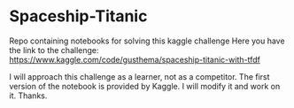# Spaceship-Titanic
Repo containing notebooks for solving this kaggle challenge
Here you have the link to the challenge: https://www.kaggle.com/code/gusthema/spaceship-titanic-with-tfdf

I will approach this challenge as a learner, not as a competitor. The first version of the notebook is provided by Kaggle. I will modify it and work on it. Thanks.